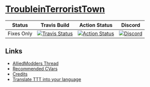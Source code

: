 # [TroubleinTerroristTown](http://csgottt.com/)


| Status | Travis Build | Action Status | Discord |
|:------:|:------------:|:-------------:|:-------:|
| Fixes Only | [![Travis Status](https://travis-ci.org/Bara/TroubleinTerroristTown.svg?branch=master)](https://travis-ci.org/Bara/TroubleinTerroristTown) | [![Action Status](https://github.com/Bara/TroubleinTerroristTown/workflows/Compile%20with%20SourceMod/badge.svg)](https://github.com/Bara/TroubleinTerroristTown/actions) | [![Discord](https://img.shields.io/discord/388685157286019072.svg)](https://discord.gg/eCsqjcD) |

## Links
- [AlliedModders Thread](https://forums.alliedmods.net/showthread.php?t=273960)
- [Recommended CVars](https://github.com/Bara/TroubleinTerroristTown/blob/master/CVARS.txt)
- [Credits](https://github.com/Bara/TroubleinTerroristTown/blob/master/CREDITS.md)
- [Translate TTT into your language](http://translator.mitchdempsey.com/sourcemod_plugins/158)
